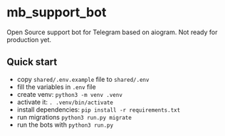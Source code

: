 
# mb_support_bot

Open Source support bot for Telegram based on aiogram. Not ready for production yet.

## Quick start

- copy `shared/.env.example` file to `shared/.env`
- fill the variables in `.env` file
- create venv: `python3 -m venv .venv`
- activate it: `. .venv/bin/activate`
- install dependencies: `pip install -r requirements.txt`
- run migrations `python3 run.py migrate`
- run the bots with `python3 run.py`
